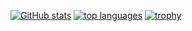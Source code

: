 [![GitHub stats](https://github-readme-stats.vercel.app/api?username=asakatida)](https://github.com/anuraghazra/github-readme-stats)
[![top languages](https://github-readme-stats.vercel.app/api/top-langs/?username=asakatida)](https://github.com/anuraghazra/github-readme-stats)
[![trophy](https://github-profile-trophy.vercel.app/?username=asakatida)](https://github.com/ryo-ma/github-profile-trophy)
